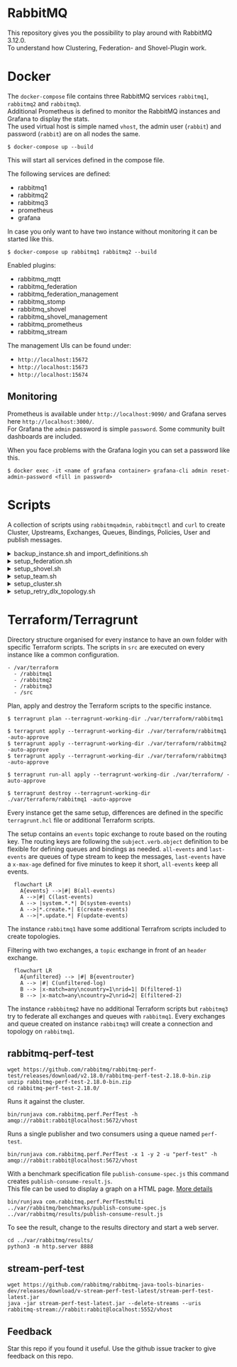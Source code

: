 # RabbitMQ

This repository gives you the possibility to play around with RabbitMQ 3.12.0.  
To understand how Clustering, Federation- and Shovel-Plugin work.  

# Docker

The `docker-compose` file contains three RabbitMQ services `rabbitmq1`, `rabbitmq2` and `rabbitmq3`.  
Additional Prometheus is defined to monitor the RabbitMQ instances and Grafana to display the stats.  
The used virtual host is simple named `vhost`, the admin user (`rabbit`) and password (`rabbit`) are on all nodes the same.  

    $ docker-compose up --build

This will start all services defined in the compose file.

The following services are defined:
 - rabbitmq1
 - rabbitmq2
 - rabbitmq3
 - prometheus
 - grafana

In case you only want to have two instance without monitoring it can be started like this.

    $ docker-compose up rabbitmq1 rabbitmq2 --build

Enabled plugins:  
 - rabbitmq_mqtt  
 - rabbitmq_federation  
 - rabbitmq_federation_management  
 - rabbitmq_stomp  
 - rabbitmq_shovel  
 - rabbitmq_shovel_management  
 - rabbitmq_prometheus  
 - rabbitmq_stream  

The management UIs can be found under:
- `http://localhost:15672`
- `http://localhost:15673`
- `http://localhost:15674`  

## Monitoring
Prometheus is available under `http://localhost:9090/` and Grafana serves here `http://localhost:3000/`.  
For Grafana the `admin` password is simple `password`. Some community built dashboards are included.  

When you face problems with the Grafana login you can set a password like this.

    $ docker exec -it <name of grafana container> grafana-cli admin reset-admin-password <fill in password>

# Scripts

A collection of scripts using `rabbitmqadmin`, `rabbitmqctl` and `curl` to create Cluster, Upstreams, Exchanges, Queues, Bindings, Policies, User and publish messages.

<details>
  <summary> backup_instance.sh and import_definitions.sh</summary>
  To keep the changes to the single instances, it's simple to export the current definitions. This definitions can be adjusted in JSON format and imported again.

    $ ./scripts/backup_instance.sh
    Exported definitions for localhost to "./export/rabbitmq1.json"  
    ...

    $ ./scripts/import_definitions.sh
    Uploaded definitions from "localhost" to ./export/rabbitmq1.json. The import process may take some time. Consult server logs to track progress.  
    ...
</details>

<details>
  <summary> setup_federation.sh</summary>
  Instead of joining a cluster, we have three broker and want to connect them.  
  On `rabbitmq1` we create an exchange, two queues, a binding and add two upstreams.  
  Creates a user on `rabbitmq2` and `rabbitmq3` to connect with the upstreams.  
  This upstreams are connecting to `rabbitmq2` and `rabbitmq3` after the policies are applied on `rabbitmq1`.  

  The federated exchange links to the upstream exchange, published messages to `rabbitmq2` will be copied to `rabbitmq1`.  
  The federated queue links to the upstream queue and will retrieve messages from `rabbitmq3` when a consumer is connected on `rabbitmq1`.  
  The running federation links can called over the API: `http://localhost:15672/api/federation-links`

    $ ./scripts/setup_federation.sh
</details>

<details>
  <summary> setup_shovel.sh</summary>
  Instead of joining a cluster, we have three broker and want to connect them.  
  On all three broker we create a queue named `shovel`, on `rabbitmq1` and `rabbitmq2` we create a dynamic shovel.  
  `rabbitmq2` have an additional exchange named `rabbitmq1.shovel` bind to the `shovel` queue on `rabbitmq2`.  

  The queue on `rabbitmq1` is the source for the exchange on `rabbitmq2` and the queue on `rabbitmq2` is then the source for the queue on `rabbitmq3`.  
  Every message published to `shovel` on `rabbitmq1` is shovelled to the exchange `rabbitmq1.shovel` on `rabbitmq2` then finally shovelled from the `shovel` queue on `rabbitmq2` to the `shovel` queue on `rabbitmq3`.

    $ ./scripts/setup_shovel.sh
</details>

<details>
  <summary> setup_team.sh</summary>
  Add to `rabbitmq1` and `rabbitmq2` user and permissions for two teams.  
  The idea is to have on every machine a administrator (teamA, teamB) and monitoring user (monitor).  
  In addition to this every instance have a user for every service (serviceA, serviceB).  
  The two instances are connected with a federation upstream where `rabbitmq1` receives copies from `rabbitmq2`.  
  The `shovel` queue on `rabbitmq1` shovels messages to the exchange `rabbitmq1.shovel` on `rabbitmq2`.  

    $ ./scripts/setup_team.sh
</details>

<details>
  <summary> setup_cluster.sh</summary>
  Let `rabbitmq2` and `rabbitmq3` join `rabbitmq1` as cluster.  
  When Shovel or Federation is used before the cluster will not work like expected!  

    $ ./scripts/setup_cluster.sh
    Stopping rabbit application on node rabbit@rabbitmq2 ...
    Clustering node rabbit@rabbitmq2 with rabbit@rabbitmq1
    Starting node rabbit@rabbitmq2 ...
    completed with 9 plugins.
    Stopping rabbit application on node rabbit@rabbitmq3 ...
    Clustering node rabbit@rabbitmq3 with rabbit@rabbitmq1
    Starting node rabbit@rabbitmq3 ...
    completed with 9 plugins.
</details>

<details>
  <summary> setup_retry_dlx_topology.sh</summary>
  Add exchanges, queues and bindings to create a DLX retry topology.  
  When a message gets rejected and a dead letter exchange is defined for the queue the message is forwarded to the defined exchange.  
  The dead letter exchange is bind to a queue where all rejected messages arrive, this queue have a `x-message-ttl` defined.  
  Additional to the TTL the queue have also a dead-letter-exchange defined, when the TTL is over the messages are forwarded to this exchange.  
  From the second exchange the messages are routed again to the queue where they have been rejected.  

  For this retry topology we need two additional exchanges and a queue to let the messages wait before they get routed again.  
  TTL is a constant delay for all messages to retry and RabbitMQ counts each time a message is dead-lettered and set it as count field on the `x-death` header.  

    $ ./scripts/setup_retry_dlx_topology.sh

```mermaid
  flowchart LR;
      A{events} --> |user.create.account\nuser.update.account\nuser.delete.account| B(api.events);
      B --> |dead-letter-exchange| C{dlx.events};
      C --> |*.*.*| D(dead.events)
      D --> |dead-letter-exchange, ttl| E{dlx.retry};
      E --> |user.create.account\nuser.update.account\nuser.delete.account| B;
```
</details>
  
# Terraform/Terragrunt

Directory structure organised for every instance to have an own folder with specific Terraform scripts. The scripts in `src` are executed on every instance like a common configuration.
```
- /var/terraform
  - /rabbitmq1
  - /rabbitmq2
  - /rabbitmq3
  - /src
```

Plan, apply and destroy the Terraform scripts to the specific instance.  

    $ terragrunt plan --terragrunt-working-dir ./var/terraform/rabbitmq1

    $ terragrunt apply --terragrunt-working-dir ./var/terraform/rabbitmq1 -auto-approve
    $ terragrunt apply --terragrunt-working-dir ./var/terraform/rabbitmq2 -auto-approve
    $ terragrunt apply --terragrunt-working-dir ./var/terraform/rabbitmq3 -auto-approve

    $ terragrunt run-all apply --terragrunt-working-dir ./var/terraform/ -auto-approve

    $ terragrunt destroy --terragrunt-working-dir ./var/terraform/rabbitmq1 -auto-approve

Every instance get the same setup, differences are defined in the specific `terragrunt.hcl` file or additional Terraform scripts.

The setup contains an `events` topic exchange to route based on the routing key. The routing keys are following the `subject.verb.object` definition to be flexible for defining queues and bindings as needed. `all-events` and `last-events` are queues of type stream to keep the messages, `last-events` have a `x-max-age` defined for five minutes to keep it short, `all-events` keep all events.

```mermaid
  flowchart LR
    A{events} -->|#| B(all-events)
    A -->|#| C(last-events)
    A --> |system.*.*| D(system-events)
    A -->|*.create.*| E(create-events)
    A -->|*.update.*| F(update-events)
```

The instance `rabbitmq1` have some additional Terrafrom scripts included to create topologies.

Filtering with two exchanges, a `topic` exchange in front of an `header` exchange.
```mermaid
  flowchart LR
    A{unfiltered} --> |#| B{eventrouter}
    A --> |#| C(unfiltered-log)
    B --> |x-match=any\ncountry=1\nrid=1| D(filtered-1)
    B --> |x-match=any\ncountry=2\nrid=2| E(filtered-2)
```

The instance `rabbbitmq2` have no additional Terraform scripts but `rabbitmq3` try to federate all exchanges and queues with `rabbitmq1`. Every exchanges and queue created on instance `rabbitmq3` will create a connection and topology on `rabbitmq1`.

## rabbitmq-perf-test

    wget https://github.com/rabbitmq/rabbitmq-perf-test/releases/download/v2.18.0/rabbitmq-perf-test-2.18.0-bin.zip
    unzip rabbitmq-perf-test-2.18.0-bin.zip
    cd rabbitmq-perf-test-2.18.0/

Runs it against the cluster.

    bin/runjava com.rabbitmq.perf.PerfTest -h amqp://rabbit:rabbit@localhost:5672/vhost

Runs a single publisher and two consumers using a queue named `perf-test`.

    bin/runjava com.rabbitmq.perf.PerfTest -x 1 -y 2 -u "perf-test" -h amqp://rabbit:rabbit@localhost:5672/vhost

With a benchmark specification file `publish-consume-spec.js` this command creates `publish-consume-result.js`.  
This file can be used to display a graph on a HTML page. [More details](https://github.com/rabbitmq/rabbitmq-perf-test/blob/master/html/README.md)

    bin/runjava com.rabbitmq.perf.PerfTestMulti ../var/rabbitmq/benchmarks/publish-consume-spec.js ../var/rabbitmq/results/publish-consume-result.js

To see the result, change to the results directory and start a web server.

    cd ../var/rabbitmq/results/
    python3 -m http.server 8888

## stream-perf-test

    wget https://github.com/rabbitmq/rabbitmq-java-tools-binaries-dev/releases/download/v-stream-perf-test-latest/stream-perf-test-latest.jar
    java -jar stream-perf-test-latest.jar --delete-streams --uris rabbitmq-stream://rabbit:rabbit@localhost:5552/vhost

## Feedback
Star this repo if you found it useful. Use the github issue tracker to give feedback on this repo.